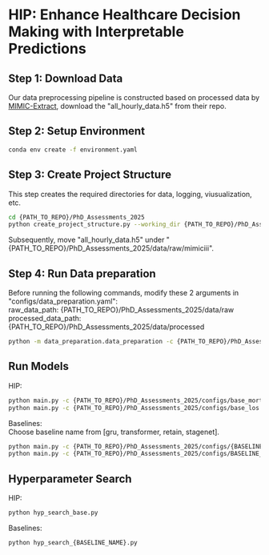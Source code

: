 # HIP: Enhance Healthcare Decision Making with Interpretable Predictions

## Step 1: Download Data
Our data preprocessing pipeline is constructed based on processed data by [MIMIC-Extract](https://github.com/MLforHealth/MIMIC_Extract), download the "all_hourly_data.h5" from their repo.

## Step 2: Setup Environment
```bash
conda env create -f environment.yaml
```

## Step 3: Create Project Structure
This step creates the required directories for data, logging, viusualization, etc.
```bash
cd {PATH_TO_REPO}/PhD_Assessments_2025
python create_project_structure.py --working_dir {PATH_TO_REPO}/PhD_Assessments_2025
```

Subsequently, move "all_hourly_data.h5" under "{PATH_TO_REPO}/PhD_Assessments_2025/data/raw/mimiciii".

## Step 4: Run Data preparation
Before running the following commands, modify these 2 arguments in "configs/data_preparation.yaml":<br>
raw_data_path:  {PATH_TO_REPO}/PhD_Assessments_2025/data/raw<br>
processed_data_path:  {PATH_TO_REPO}/PhD_Assessments_2025/data/processed<br>

```bash
python -m data_preparation.data_preparation -c {PATH_TO_REPO}/PhD_Assessments_2025/configs/data_preparation.yaml
```

## Run Models
HIP:<br>
```bash
python main.py -c {PATH_TO_REPO}/PhD_Assessments_2025/configs/base_mortality.yaml
python main.py -c {PATH_TO_REPO}/PhD_Assessments_2025/configs/base_los.yaml
```

Baselines:<br>
Choose baseline name from [gru, transformer, retain, stagenet].
```bash
python main.py -c {PATH_TO_REPO}/PhD_Assessments_2025/configs/{BASELINE_NAME}_mortality.yaml
python main.py -c {PATH_TO_REPO}/PhD_Assessments_2025/configs/BASELINE_NAME}_los.yaml
```

## Hyperparameter Search
HIP:<br>
```bash
python hyp_search_base.py
```

Baselines:<br>
```bash
python hyp_search_{BASELINE_NAME}.py
```
